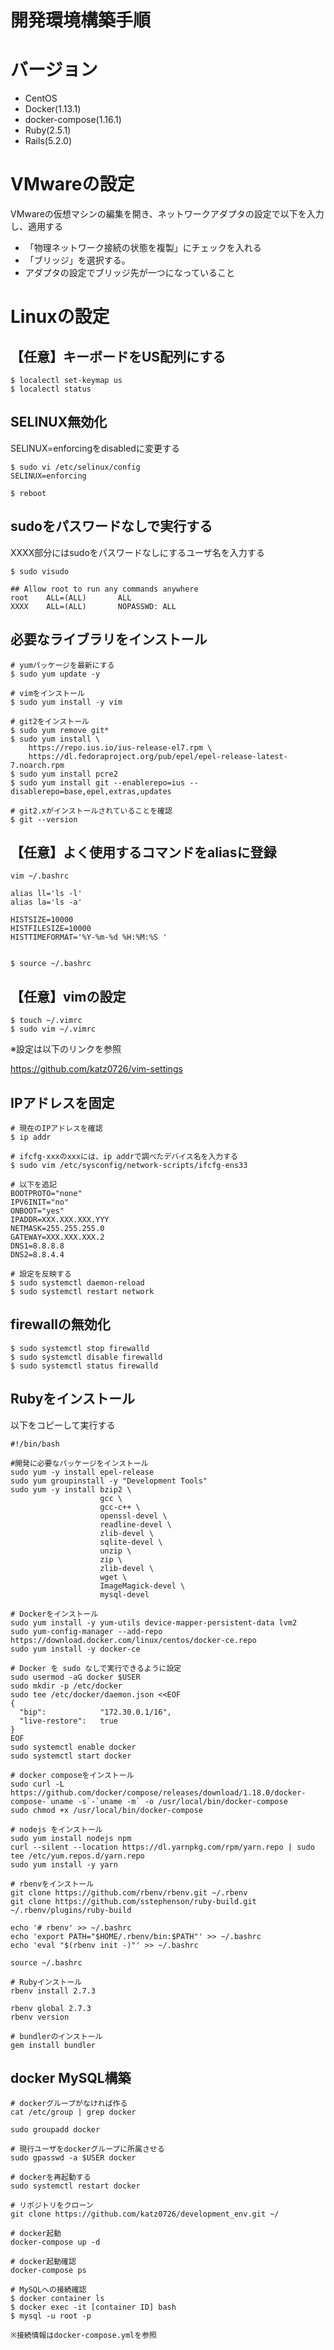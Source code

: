 # 開発環境構築手順

# バージョン

* CentOS
* Docker(1.13.1)
* docker-compose(1.16.1)
* Ruby(2.5.1)
* Rails(5.2.0)

# VMwareの設定

VMwareの仮想マシンの編集を開き、ネットワークアダプタの設定で以下を入力し、適用する

* 「物理ネットワーク接続の状態を複製」にチェックを入れる
* 「ブリッジ」を選択する。
* アダプタの設定でブリッジ先が一つになっていること

# Linuxの設定

## 【任意】キーボードをUS配列にする

```
$ localectl set-keymap us
$ localectl status
```

## SELINUX無効化

SELINUX=enforcingをdisabledに変更する
```
$ sudo vi /etc/selinux/config
SELINUX=enforcing

$ reboot
```

## sudoをパスワードなしで実行する

XXXX部分にはsudoをパスワードなしにするユーザ名を入力する
```
$ sudo visudo

## Allow root to run any commands anywhere
root    ALL=(ALL)       ALL
XXXX    ALL=(ALL)       NOPASSWD: ALL
```

## 必要なライブラリをインストール

```
# yumパッケージを最新にする
$ sudo yum update -y

# vimをインストール
$ sudo yum install -y vim

# git2をインストール
$ sudo yum remove git*
$ sudo yum install \
    https://repo.ius.io/ius-release-el7.rpm \
    https://dl.fedoraproject.org/pub/epel/epel-release-latest-7.noarch.rpm
$ sudo yum install pcre2
$ sudo yum install git --enablerepo=ius --disablerepo=base,epel,extras,updates

# git2.xがインストールされていることを確認
$ git --version
```

## 【任意】よく使用するコマンドをaliasに登録

```
vim ~/.bashrc

alias ll='ls -l'
alias la='ls -a'

HISTSIZE=10000
HISTFILESIZE=10000
HISTTIMEFORMAT='%Y-%m-%d %H:%M:%S '


$ source ~/.bashrc
```

## 【任意】vimの設定

```
$ touch ~/.vimrc
$ sudo vim ~/.vimrc
```

※設定は以下のリンクを参照

https://github.com/katz0726/vim-settings

## IPアドレスを固定

```
# 現在のIPアドレスを確認
$ ip addr

# ifcfg-xxxのxxxには、ip addrで調べたデバイス名を入力する
$ sudo vim /etc/sysconfig/network-scripts/ifcfg-ens33

# 以下を追記
BOOTPROTO="none"
IPV6INIT="no"
ONBOOT="yes"
IPADDR=XXX.XXX.XXX.YYY
NETMASK=255.255.255.0
GATEWAY=XXX.XXX.XXX.2
DNS1=8.8.8.8
DNS2=8.8.4.4

# 設定を反映する
$ sudo systemctl daemon-reload
$ sudo systemctl restart network
```

## firewallの無効化

```
$ sudo systemctl stop firewalld
$ sudo systemctl disable firewalld
$ sudo systemctl status firewalld
```

## Rubyをインストール

以下をコピーして実行する

```
#!/bin/bash

#開発に必要なパッケージをインストール
sudo yum -y install epel-release
sudo yum groupinstall -y "Development Tools" 
sudo yum -y install bzip2 \
                    gcc \
                    gcc-c++ \
                    openssl-devel \
                    readline-devel \
                    zlib-devel \
                    sqlite-devel \
                    unzip \
                    zip \
                    zlib-devel \
                    wget \
                    ImageMagick-devel \
                    mysql-devel

# Dockerをインストール
sudo yum install -y yum-utils device-mapper-persistent-data lvm2
sudo yum-config-manager --add-repo https://download.docker.com/linux/centos/docker-ce.repo
sudo yum install -y docker-ce

# Docker を sudo なしで実行できるように設定
sudo usermod -aG docker $USER
sudo mkdir -p /etc/docker
sudo tee /etc/docker/daemon.json <<EOF
{
  "bip":            "172.30.0.1/16",
  "live-restore":   true
}
EOF
sudo systemctl enable docker
sudo systemctl start docker

# docker composeをインストール
sudo curl -L https://github.com/docker/compose/releases/download/1.18.0/docker-compose-`uname -s`-`uname -m` -o /usr/local/bin/docker-compose
sudo chmod +x /usr/local/bin/docker-compose

# nodejs をインストール
sudo yum install nodejs npm
curl --silent --location https://dl.yarnpkg.com/rpm/yarn.repo | sudo tee /etc/yum.repos.d/yarn.repo
sudo yum install -y yarn

# rbenvをインストール
git clone https://github.com/rbenv/rbenv.git ~/.rbenv
git clone https://github.com/sstephenson/ruby-build.git ~/.rbenv/plugins/ruby-build

echo '# rbenv' >> ~/.bashrc
echo 'export PATH="$HOME/.rbenv/bin:$PATH"' >> ~/.bashrc
echo 'eval "$(rbenv init -)"' >> ~/.bashrc

source ~/.bashrc

# Rubyインストール
rbenv install 2.7.3

rbenv global 2.7.3
rbenv version

# bundlerのインストール
gem install bundler
```

## docker MySQL構築
```
# dockerグループがなければ作る
cat /etc/group | grep docker

sudo groupadd docker

# 現行ユーザをdockerグループに所属させる
sudo gpasswd -a $USER docker

# dockerを再起動する
sudo systemctl restart docker

# リポジトリをクローン
git clone https://github.com/katz0726/development_env.git ~/

# docker起動
docker-compose up -d

# docker起動確認
docker-compose ps

# MySQLへの接続確認
$ docker container ls
$ docker exec -it [container ID] bash
$ mysql -u root -p

※接続情報はdocker-compose.ymlを参照
```

